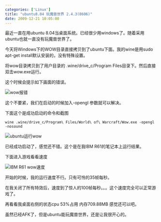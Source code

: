 ```yaml
---
categories: ['Linux']
title: "ubuntu8.04 玩魔兽世界 2.4.3(8606)"
date: 2009-12-21 10:05:00
---
```

最近一直在用ubuntu 8.04当桌面系统。已经很少用windows了。随着采用ubuntu也就一直没有玩魔兽世界了。

今天将Windows下的WOW目录直接拷贝到了ubuntu下面。我的wine是用sudo apt-get install默认安装的，没有特殊设置。

将wow目录拷贝到了用户目录的 .wine/drive_c/Program Files目录下。然后直接双击wow.exe运行。

这个时候会提示如下画面的错误。

![wow报错](http://farm9.staticflickr.com/8519/8512093598_321828a3ef.jpg)

这个不要紧，我们在启动的时候加入-opengl 参数就可以解决。

下面这个是成功启动的命令和截图

`wine .wine/drive_c/Program\ Files/World\ of\ Warcraft/Wow.exe -opengl -nosound`

![ubuntu运行wow](http://farm9.staticflickr.com/8098/8510986535_97c4797180_z.jpg)

已经成功启动了，感觉还不错。这个是在我IBM R61的笔记本上运行结果。

下面进入游戏看看速度

![IBM R61 wow速度](http://farm9.staticflickr.com/8376/8512101836_cf8ce35689_z.jpg)

开始的时候，我的运行速度不行。只有可怜的35帧每秒。

在我关闭了所有特效后，速度到了惊人的100帧每秒。。。这个速度完全可以正常游戏了。

再看看我桌面右侧的状态cpu 53%占用 内存709.88MB 感觉还可以吧。

虽然已经AFK了，但是ubuntu能玩魔兽世界，还是让我很开心的。 

